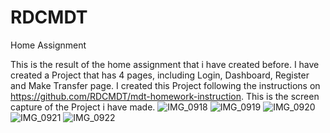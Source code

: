 # RDCMDT

Home Assignment 

This is the result of the home assignment that i have created before. I have created a Project that has 4 pages, including Login, Dashboard, Register and Make Transfer page. I created this Project following the instructions on https://github.com/RDCMDT/mdt-homework-instruction. This is the screen capture of the Project i have made.
![IMG_0918](https://user-images.githubusercontent.com/104811042/166433883-90e775b5-071b-4b2b-9f12-8c2b80a5e05e.PNG)
![IMG_0919](https://user-images.githubusercontent.com/104811042/166433913-0def8eef-0761-4356-b755-6705a28b4c48.PNG)
![IMG_0920](https://user-images.githubusercontent.com/104811042/166433953-7af25dd1-7a90-437b-b45e-553c0b9e1759.PNG)
![IMG_0921](https://user-images.githubusercontent.com/104811042/166433983-84f1b2f6-1b93-4d99-9f7f-f63bc4cd5941.PNG)
![IMG_0922](https://user-images.githubusercontent.com/104811042/166434003-2e25608a-a84c-4522-b941-c333e90a809d.PNG)

